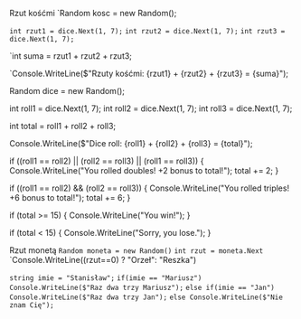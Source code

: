 
Rzut kośćmi
`Random kosc = new Random();

`int rzut1 = dice.Next(1, 7);`
`int rzut2 = dice.Next(1, 7);`
`int rzut3 = dice.Next(1, 7);`

`int suma = rzut1 + rzut2 + rzut3;

`Console.WriteLine($"Rzuty kośćmi: {rzut1} + {rzut2} + {rzut3} = {suma}");

Random dice = new Random();

int roll1 = dice.Next(1, 7);
int roll2 = dice.Next(1, 7);
int roll3 = dice.Next(1, 7);

int total = roll1 + roll2 + roll3;

Console.WriteLine($"Dice roll: {roll1} + {roll2} + {roll3} = {total}");

if ((roll1 == roll2) || (roll2 == roll3) || (roll1 == roll3))
{
    Console.WriteLine("You rolled doubles! +2 bonus to total!");
    total += 2;
}

if ((roll1 == roll2) && (roll2 == roll3)) 
{
    Console.WriteLine("You rolled triples! +6 bonus to total!");
    total += 6;
}

if (total >= 15)
{
    Console.WriteLine("You win!");
}

if (total < 15)
{
    Console.WriteLine("Sorry, you lose.");
}


Rzut monetą
`Random moneta = new Random()`
`int rzut = moneta.Next`
`Console.WriteLine((rzut==0) ? "Orzeł": "Reszka")


`string imie = "Stanisław";`
`if(imie == "Mariusz") Console.WriteLine($"Raz dwa trzy Mariusz");`
`else if(imie == "Jan") Console.WriteLine($"Raz dwa trzy Jan");`
`else Console.WriteLine($"Nie znam Cię");`